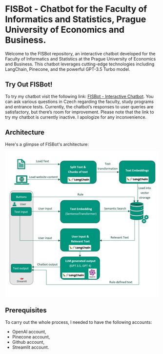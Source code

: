 # FISBot - Chatbot for the Faculty of Informatics and Statistics, Prague University of Economics and Business.

Welcome to the FISBot repository, an interactive chatbot developed for the Faculty of Informatics and Statistics at the Prague University of Economics and Business. This chatbot leverages cutting-edge technologies including LangChain, Pinecone, and the powerful GPT-3.5 Turbo model.
## Try Out FISBot!
To try my chatbot visit the following link: [FISBot - Interactive Chatbot](https://fisbot-uyhbasvxvgchkyf8dysbsy.streamlit.app/). You can ask various questions in Czech regarding the faculty, study programs and entrance tests. Currently, the chatbot’s responses to user queries are satisfactory, but there’s room for improvement.
Please note that the link to try my chatbot is currently inactive. I apologize for any inconvenience. 
## Architecture

Here's a glimpse of FISBot's architecture:

![FISBot Architecture](imgs/architecture.png)
## Prerequisites
To carry out the whole process, I needed to have the following accounts:
- OpenAI account,
- Pinecone account,
- Github account,
- Streamlit account.




